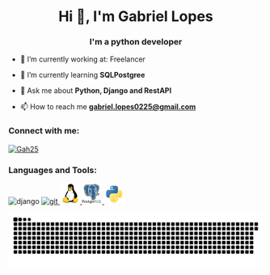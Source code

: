 <h1 align="center">Hi 👋, I'm Gabriel Lopes</h1>
<h3 align="center">I'm a python developer</h3>


- 🔭 I’m currently working at: Freelancer

- 🌱 I’m currently learning **SQLPostgree**

- 💬 Ask me about **Python, Django and RestAPI**

- 📫 How to reach me **gabriel.lopes0225@gmail.com**


<h3 align="left">Connect with me:</h3>
<p align="left">
<a href="https://www.linkedin.com/in/gabriel-lopes-816652207/" target="blank"><img align="center" src="https://raw.githubusercontent.com/rahuldkjain/github-profile-readme-generator/master/src/images/icons/Social/linked-in-alt.svg" alt="Gah25" height="30" width="40" /></a>
</p>

<h3 align="left">Languages and Tools:</h3>
<p href="https://www.djangoproject.com/" target="_blank" rel="noreferrer"> <img src="https://cdn.worldvectorlogo.com/logos/django.svg" alt="django" width="40" height="40"/> </a> <a href="https://git-scm.com/" target="_blank" rel="noreferrer"> <img src="https://www.vectorlogo.zone/logos/git-scm/git-scm-icon.svg" alt="git" width="40" height="40"/> <a href="https://www.linux.org/" target="_blank" rel="noreferrer"> <img src="https://raw.githubusercontent.com/devicons/devicon/master/icons/linux/linux-original.svg" alt="linux" width="40" height="40"/> <a href="https://www.postgresql.org" target="_blank" rel="noreferrer"> <img src="https://raw.githubusercontent.com/devicons/devicon/master/icons/postgresql/postgresql-original-wordmark.svg" alt="postgresql" width="40" height="40"/> </a> <a href="https://www.python.org" target="_blank" rel="noreferrer"> <img src="https://raw.githubusercontent.com/devicons/devicon/master/icons/python/python-original.svg" alt="python" width="40" height="40"/> </p>
  
<div align="center"> 
 
  ![Snake animation](https://github.com/brunodivino/brunodivino/blob/output/github-contribution-grid-snake.svg)
 
</div>
